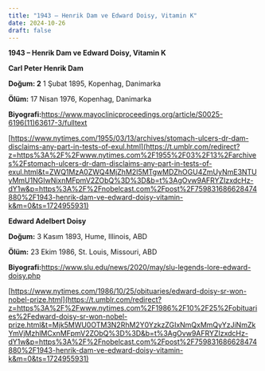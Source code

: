 ```yaml
---
title: "1943 – Henrik Dam ve Edward Doisy, Vitamin K"
date: 2024-10-26
draft: false
---
```


**1943 – Henrik Dam ve Edward Doisy, Vitamin K**

**Carl Peter Henrik Dam**

**Doğum: 2** 1 Şubat 1895, Kopenhag, Danimarka

**Ölüm:** 17 Nisan 1976, Kopenhag, Danimarka

**Biyografi:**<https://www.mayoclinicproceedings.org/article/S0025-6196(11)63617-3/fulltext>

[https://www.nytimes.com/1955/03/13/archives/stomach-ulcers-dr-dam-disclaims-any-part-in-tests-of-exul.html](https://t.umblr.com/redirect?z=https%3A%2F%2Fwww.nytimes.com%2F1955%2F03%2F13%2Farchives%2Fstomach-ulcers-dr-dam-disclaims-any-part-in-tests-of-exul.html&t=ZWQ1MzA0ZWQ4MjZhM2I5MTgwMDZhOGU4ZmUyNmE3NTUyMmU1NGIwNixnMFpmV2ZObQ%3D%3D&b=t%3AgOvw9AFRYZIzxdcHz-dY1w&p=https%3A%2F%2Fnobelcast.com%2Fpost%2F759831686628474880%2F1943-henrik-dam-ve-edward-doisy-vitamin-k&m=0&ts=1724955931)

**Edward Adelbert Doisy**

**Doğum:** 3 Kasım 1893, Hume, Illinois, ABD

**Ölüm:** 23 Ekim 1986, St. Louis, Missouri, ABD

**Biyografi:**<https://www.slu.edu/news/2020/may/slu-legends-lore-edward-doisy.php>

[https://www.nytimes.com/1986/10/25/obituaries/edward-doisy-sr-won-nobel-prize.html](https://t.umblr.com/redirect?z=https%3A%2F%2Fwww.nytimes.com%2F1986%2F10%2F25%2Fobituaries%2Fedward-doisy-sr-won-nobel-prize.html&t=Mjk5MWU0OTM3N2RhM2Y0YzkzZGIxNmQxMmQyYzJiNmZkYmVjMzhlMCxnMFpmV2ZObQ%3D%3D&b=t%3AgOvw9AFRYZIzxdcHz-dY1w&p=https%3A%2F%2Fnobelcast.com%2Fpost%2F759831686628474880%2F1943-henrik-dam-ve-edward-doisy-vitamin-k&m=0&ts=1724955931)